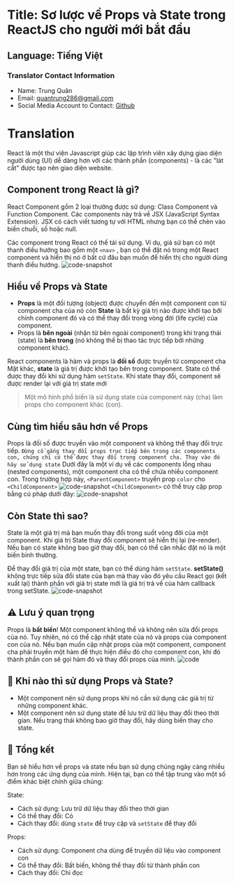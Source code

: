 # Title: Sơ lược về Props và State trong ReactJS cho người mới bắt đầu
## Language: Tiếng Việt 

### Translator Contact Information
- Name: Trung Quân 
- Email: quantrung286@gmail.com
- Social Media Account to Contact: [Github](https://github.com/tquann286)

# Translation

React là một thư viện Javascript giúp các lập trình viên xây dựng giao diện người dùng (UI) dễ dàng hơn với các thành phần (components) - là các "lát cắt" được tạo nên giao diện website.

## Component trong React là gì?

React Component gồm 2 loại thường được sử dụng: Class Component và Function Component. Các components này trả về JSX (JavaScript Syntax Extension). JSX có cách viết tương tự với HTML nhưng bạn có thể chèn vào biến chuỗi, số hoặc null.

Các component trong React có thể tái sử dụng. Ví dụ, giả sử bạn có một thanh điều hướng bao gồm một ```<nav>``` , bạn có thể đặt nó trong một React component và hiển thị nó ở bất cứ đâu bạn muốn để hiển thị cho người dùng thanh điều hướng.
![code-snapshot](https://user-images.githubusercontent.com/88314050/162560305-5bc3b252-004e-4e86-8a75-cbca0012ff4d.png)

## Hiểu về Props và State

- **Props** là một đối tượng (object) được chuyển đến một component con từ component cha của nó còn **State** là bất kỳ giá trị nào được khởi tạo bởi chính component đó và có thể thay đổi trong vòng đời (life cycle) của component.
- Props là **bên ngoài** (nhận từ bên ngoài component) trong khi trạng thái (state) là **bên trong** (nó không thể bị thao tác trực tiếp bởi những component khác).

React components là hàm và props là **đối số** được truyền từ component cha
Mặt khác, **state** là giá trị được khởi tạo bên trong component. State có thể được thay đổi khi sử dụng hàm ```setState```. Khi state thay đổi, component sẽ được render lại với giá trị state mới

> Một mô hình phổ biến là sử dụng state của component này (cha) làm props cho component khác (con). 

## Cùng tìm hiểu sâu hơn về Props
Props là đối số được truyền vào một component và không thể thay đổi trực tiếp. `Đừng cố gắng thay đổi props trực tiếp bên trong các components con, chúng chỉ có thể được thay đổi trong component cha. Thay vào đó hãy sử dụng state`
Dưới đây là một ví dụ về các components lồng nhau (nested components), một component cha có thể chứa nhiều component con. Trong trường hợp này, ```<ParentComponent>``` truyền prop `color` cho ```<ChildComponent>```
![code-snapshot](https://user-images.githubusercontent.com/88314050/162562387-2680b24e-0d8c-4a5b-ba6a-e89da52a661c.png)
```<ChildComponent>``` có thể truy cập prop bằng cú pháp dưới đây:
![code-snapshot](https://user-images.githubusercontent.com/88314050/162562407-74ffc65d-71ef-4bcc-a40d-5641736d29bc.png)

## Còn State thì sao?

State là một giá trị mà bạn muốn thay đổi trong suốt vòng đời của một component. Khi giá trị State thay đổi component sẽ hiển thị lại (re-render). Nếu bạn có state không bao giờ thay đổi, bạn có thể cân nhắc đặt nó là một biến bình thường.

Để thay đổi giá trị của một state, bạn có thể dùng hàm ```setState```. **setState()** không trực tiếp sửa đổi state của bạn mà thay vào đó yêu cầu React gọi (kết xuất lại) thành phần với giá trị state mới là giá trị trả về của hàm callback trong setState.
![code-snapshot](https://user-images.githubusercontent.com/88314050/162562732-5e6fd35c-5f5e-48f9-a961-d3ee233ad07d.png)

## ⚠️ Lưu ý quan trọng
Props là **bất biến**! Một component không thể và không nên sửa đổi props của nó. Tuy nhiên, nó có thể cập nhật state của nó và props của component con của nó. Nếu bạn muốn cập nhật props của một component, component cha phải truyền một hàm để thực hiện điều đó cho component con, khi đó thành phần con sẽ gọi hàm đó và thay đổi props của mình.
![code](https://user-images.githubusercontent.com/88314050/162562913-f3ec5238-431d-4df9-9e5d-af93ed535ef3.png)
## 🌈 Khi nào thì sử dụng Props và State?
- Một component nên sử dụng props khi nó cần sử dụng các giá trị từ những component khác.
- Một component nên sử dụng state để lưu trữ dữ liệu thay đổi theo thời gian. Nếu trạng thái không bao giờ thay đổi, hãy dùng biến thay cho state.

## 🌸 Tổng kết
Bạn sẽ hiểu hơn về props và state nếu bạn sử dụng chúng ngày càng nhiều hơn trong các ứng dụng của mình. Hiện tại, bạn có thể tập trung vào một số điểm khác biệt chính giữa chúng:

State:
- Cách sử dụng: Lưu trữ dữ liệu thay đổi theo thời gian
- Có thể thay đổi: Có
- Cách thay đổi: dùng `state` để truy cập và `setState` để thay đổi

Props:
- Cách sử dụng: Component cha dùng để truyền dữ liệu vào component con
- Có thể thay đổi: Bất biến, không thể thay đổi từ thành phần con
- Cách thay đổi: Chỉ đọc
